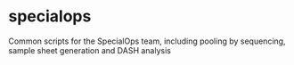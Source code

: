 # specialops
Common scripts for the SpecialOps team, including pooling by sequencing, sample sheet generation and DASH analysis
